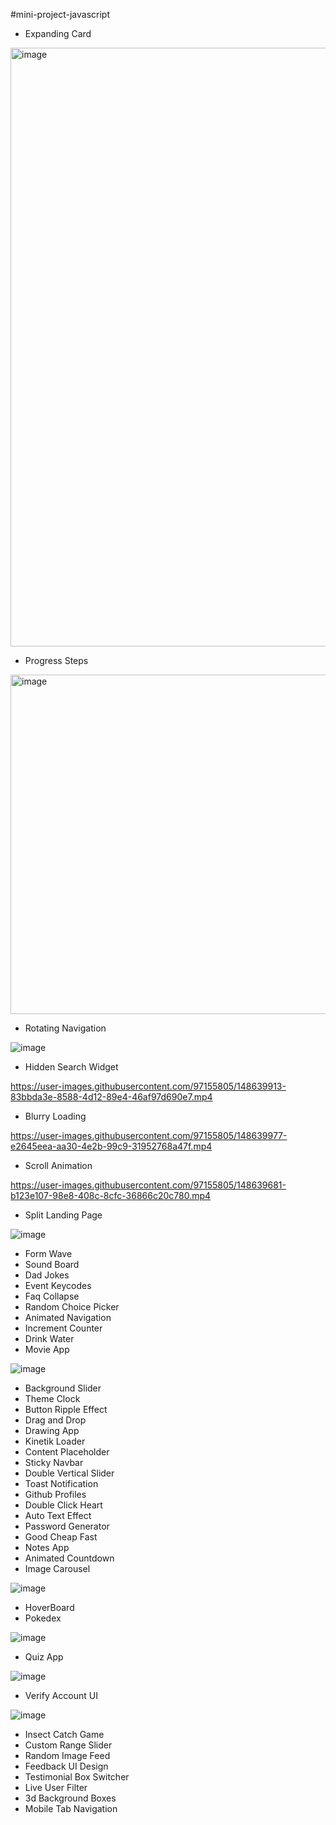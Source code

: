 #mini-project-javascript

- Expanding Card 

<img width="958" alt="image" src="https://user-images.githubusercontent.com/97155805/148493714-93d31242-a94d-45f1-9bb5-370ebd79c2b1.png">

- Progress Steps

<img width="543" alt="image" src="https://user-images.githubusercontent.com/97155805/148505510-9f3f53d1-0cfd-4c2a-9f06-10b4d73ba0e8.png">

- Rotating Navigation 

![image](https://user-images.githubusercontent.com/97155805/148639841-4cfaf6b0-8e02-4d81-9587-f4af407daced.png)

- Hidden Search Widget

https://user-images.githubusercontent.com/97155805/148639913-83bbda3e-8588-4d12-89e4-46af97d690e7.mp4

- Blurry Loading

https://user-images.githubusercontent.com/97155805/148639977-e2645eea-aa30-4e2b-99c9-31952768a47f.mp4

- Scroll Animation

https://user-images.githubusercontent.com/97155805/148639681-b123e107-98e8-408c-8cfc-36866c20c780.mp4


- Split Landing Page

![image](https://user-images.githubusercontent.com/97155805/150361607-a514f3f7-012a-4701-9583-64c584e0762c.png)


- Form Wave
- Sound Board
- Dad Jokes
- Event Keycodes
- Faq Collapse
- Random Choice Picker
- Animated Navigation
- Increment Counter
- Drink Water
- Movie App

![image](https://user-images.githubusercontent.com/97155805/150361772-5ab74dd8-e876-42cf-b759-92feaf2a7739.png)


- Background Slider
- Theme Clock
- Button Ripple Effect
- Drag and Drop
- Drawing App
- Kinetik Loader
- Content Placeholder
- Sticky Navbar
- Double Vertical Slider
- Toast Notification
- Github Profiles
- Double Click Heart
- Auto Text Effect
- Password Generator
- Good Cheap Fast
- Notes App
- Animated Countdown
- Image Carousel

![image](https://user-images.githubusercontent.com/97155805/150362349-5a006c2f-e9cf-47c1-aa57-e5b003b64632.png)


- HoverBoard
- Pokedex

![image](https://user-images.githubusercontent.com/97155805/150362444-c19330fc-d19e-4f51-b8ec-7d93790e9982.png)


- Quiz App

![image](https://user-images.githubusercontent.com/97155805/150362112-2755e13a-25fa-4bca-8f2b-6784399f757a.png)

- Verify Account UI

![image](https://user-images.githubusercontent.com/97155805/150362556-06a4fa03-05e2-49ec-b32a-8a73d930e0ae.png)

- Insect Catch Game
- Custom Range Slider
- Random Image Feed
- Feedback UI Design
- Testimonial Box Switcher
- Live User Filter
- 3d Background Boxes
- Mobile Tab Navigation

